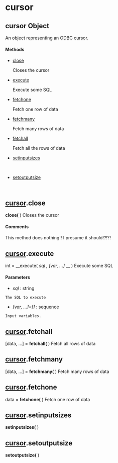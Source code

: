 # cursor

## cursor Object

An object representing an ODBC cursor.

#### Methods


  - [close](cursor.md#cursorclose)

    Closes the cursor&nbsp;

  - [execute](cursor.md#cursorexecute)

    Execute some SQL&nbsp;

  - [fetchone](cursor.md#cursorfetchone)

    Fetch one row of data&nbsp;

  - [fetchmany](cursor.md#cursorfetchmany)

    Fetch many rows of data&nbsp;

  - [fetchall](cursor.md#cursorfetchall)

    Fetch all the rows of data&nbsp;

  - [setinputsizes](cursor.md#cursorsetinputsizes)

    &nbsp;

  - [setoutputsize](cursor.md#cursorsetoutputsize)

    &nbsp;

## [cursor](#cursor).close

 __close(__ )
Closes the cursor

#### Comments
This method does nothing!!  I presume it should!?!?!

## [cursor](#cursor).execute

int = __execute( *sql*  *, [var, ...]* __ )
Execute some SQL

#### Parameters


  -  *sql* : string

    The SQL to execute

  -  *[var, ...]=[]* : sequence

    Input variables.

## [cursor](#cursor).fetchall

[data, ...] = __fetchall(__ )
Fetch all rows of data

## [cursor](#cursor).fetchmany

[data, ...] = __fetchmany(__ )
Fetch many rows of data

## [cursor](#cursor).fetchone

data = __fetchone(__ )
Fetch one row of data

## [cursor](#cursor).setinputsizes

 __setinputsizes(__ )


## [cursor](#cursor).setoutputsize

 __setoutputsize(__ )
